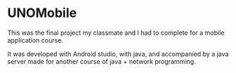 # UNOMobile

This was the final project my classmate and I had to complete for a mobile application course.

It was developed with Android studio, with java, and accompanied by a java server made for another course of java + network programming.
